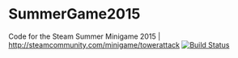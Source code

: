 # SummerGame2015
Code for the Steam Summer Minigame 2015 | http://steamcommunity.com/minigame/towerattack
[![Build Status](https://travis-ci.org/Soulflare3/SummerGame2015.svg?branch=master)](https://travis-ci.org/Soulflare3/SummerGame2015)

